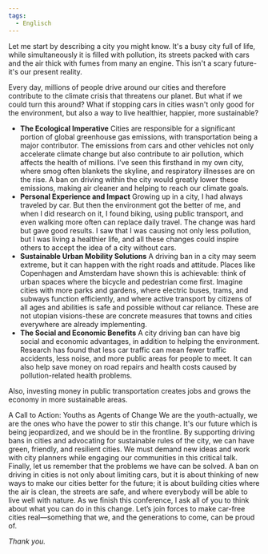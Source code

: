 ```yaml
---
tags:
  - Englisch
---
```

Let me start by describing a city you might know. It's a busy city full of life, while simultaneously it is filled with pollution, its streets packed with cars and the air thick with fumes from many an engine. This isn't a scary future-it's our present reality.  
  
Every day, millions of people drive around our cities and therefore contribute to the climate crisis that threatens our planet. But what if we could turn this around? What if stopping cars in cities wasn't only good for the environment, but also a way to live healthier, happier, more sustainable?  
  
 - **The Ecological Imperative** Cities are responsible for a significant portion of global greenhouse gas emissions, with transportation being a major contributor. The emissions from cars and other vehicles not only accelerate climate change but also contribute to air pollution, which affects the health of millions. I’ve seen this firsthand in my own city, where smog often blankets the skyline, and respiratory illnesses are on the rise. A ban on driving within the city would greatly lower these emissions, making air cleaner and helping to reach our climate goals.
- **Personal Experience and Impact** Growing up in a city, I had always traveled by car. But then the environment got the better of me, and when I did research on it, I found biking, using public transport, and even walking more often can replace daily travel. The change was hard but gave good results. I saw that I was causing not only less pollution, but I was living a healthier life, and all these changes could inspire others to accept the idea of a city without cars.
- **Sustainable Urban Mobility Solutions** A driving ban in a city may seem extreme, but it can happen with the right roads and attitude. Places like Copenhagen and Amsterdam have shown this is achievable: think of urban spaces where the bicycle and pedestrian come first. Imagine cities with more parks and gardens, where electric buses, trams, and subways function efficiently, and where active transport by citizens of all ages and abilities is safe and possible without car reliance. These are not utopian visions-these are concrete measures that towns and cities everywhere are already implementing.
- **The Social and Economic Benefits** A city driving ban can have big social and economic advantages, in addition to helping the environment. Research has found that less car traffic can mean fewer traffic accidents, less noise, and more public areas for people to meet. It can also help save money on road repairs and health costs caused by pollution-related health problems. 
  
Also, investing money in public transportation creates jobs and grows the economy in more sustainable areas.  
  
A Call to Action: Youths as Agents of Change We are the youth-actually, we are the ones who have the power to stir this change. It's our future which is being jeopardized, and we should be in the frontline. By supporting driving bans in cities and advocating for sustainable rules of the city, we can have green, friendly, and resilient cities. We must demand new ideas and work with city planners while engaging our communities in this critical talk. Finally, let us remember that the problems we have can be solved. A ban on driving in cities is not only about limiting cars, but it is about thinking of new ways to make our cities better for the future; it is about building cities where the air is clean, the streets are safe, and where everybody will be able to live well with nature. As we finish this conference, I ask all of you to think about what you can do in this change. Let’s join forces to make car-free cities real—something that we, and the generations to come, can be proud of.

_Thank you._